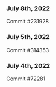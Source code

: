 ### July 8th, 2022

Commit #231928

### July 5th, 2022

Commit #314353


### July 4th, 2022

Commit #72281
